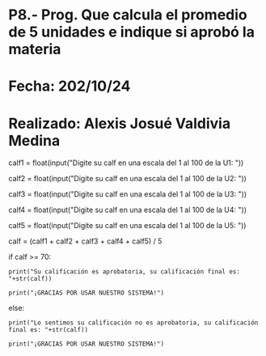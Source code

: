 # P8.- Prog. Que calcula el promedio de 5 unidades e indique si aprobó la materia
# Fecha: 202/10/24
# Realizado: Alexis Josué Valdivia Medina 

calf1 = float(input("Digite su calf en una escala del 1 al 100 de la U1: "))

calf2 = float(input("Digite su calf en una escala del 1 al 100 de la U2: "))

calf3 = float(input("Digite su calf en una escala del 1 al 100 de la U3: "))

calf4 = float(input("Digite su calf en una escala del 1 al 100 de la U4: "))

calf5 = float(input("Digite su calf en una escala del 1 al 100 de la U5: "))

calf = (calf1 + calf2 + calf3 + calf4 + calf5) / 5

if calf >= 70:

    print("Su calificación es aprobatoria, su calificación final es: "+str(calf))
    
    print("¡GRACIAS POR USAR NUESTRO SISTEMA!")

else:

    print("Lo sentimos su calificación no es aprobatoria, su calificación final es: "+str(calf))
    
    print("¡GRACIAS POR USAR NUESTRO SISTEMA!")
